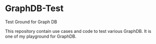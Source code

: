 GraphDB-Test
============

Test Ground for Graph DB

This repository contain use cases and code to test various GraphDB. It is one of my playground for GraphDB.